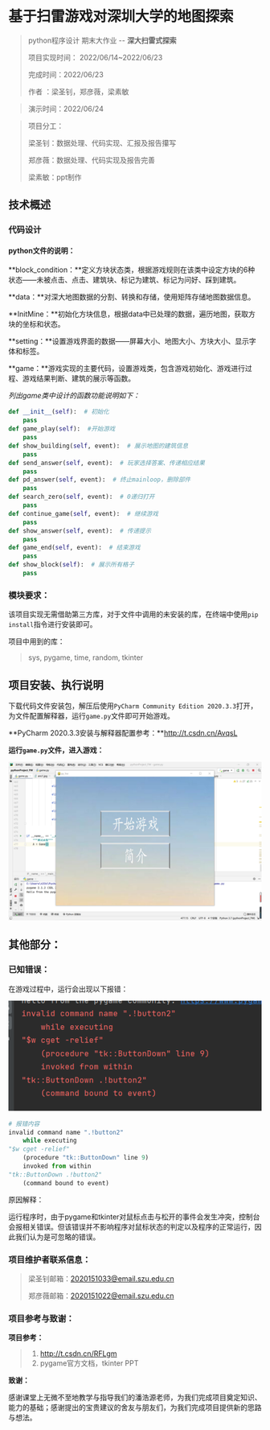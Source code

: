 # 基于扫雷游戏对深圳大学的地图探索

> python程序设计  期末大作业 --  **深大扫雷式探索** 
>
> 项目实现时间： 2022/06/14~2022/06/23
>
> 完成时间：2022/06/23
>
> 作者 ：梁圣钊，郑彦薇，梁素敏

> 演示时间：2022/06/24

> 项目分工：
>
> 梁圣钊：数据处理、代码实现、汇报及报告攥写
>
> 郑彦薇：数据处理、代码实现及报告完善
>
> 梁素敏：ppt制作



## 技术概述

### 代码设计

#### python文件的说明：

**block_condition：**定义方块状态类，根据游戏规则在该类中设定方块的6种状态——未被点击、点击、建筑块、标记为建筑、标记为问好、踩到建筑。

**data：**对深大地图数据的分割、转换和存储，使用矩阵存储地图数据信息。

**InitMine：**初始化方块信息，根据data中已处理的数据，遍历地图，获取方块的坐标和状态。

**setting：**设置游戏界面的数据——屏幕大小、地图大小、方块大小、显示字体和标签。

**game：**游戏实现的主要代码，设置游戏类，包含游戏初始化、游戏进行过程、游戏结果判断、建筑的展示等函数。

*列出game类中设计的函数功能说明如下：*

```python
def __init__(self):  # 初始化
    pass
def game_play(self):  #开始游戏
    pass
def show_building(self, event):  # 展示地图的建筑信息
    pass
def send_answer(self, event):  # 玩家选择答案、传递相应结果
    pass
def pd_answer(self, event):  # 终止mainloop，删除部件
    pass
def search_zero(self, event):  # 0递归打开
    pass
def continue_game(self, event):  # 继续游戏
    pass
def show_answer(self, event):  # 传递提示
    pass
def game_end(self, event):  # 结束游戏
    pass
def show_block(self):  # 展示所有格子
    pass
```



### 模块要求：

该项目实现无需借助第三方库，对于文件中调用的未安装的库，在终端中使用`pip install`指令进行安装即可。

项目中用到的库：

> sys, pygame, time, random, tkinter



## 项目安装、执行说明

下载代码文件安装包，解压后使用`PyCharm Community Edition 2020.3.3`打开，为文件配置解释器，运行`game.py`文件即可开始游戏。

**PyCharm 2020.3.3安装与解释器配置参考：**http://t.csdn.cn/AvqsL

**运行`game.py`文件，进入游戏：**

![game-homepage](game-homepage.png)



## 其他部分：

### 已知错误：

在游戏过程中，运行会出现以下报错：

![error-information](error-info.png)

```python
# 报错内容
invalid command name ".!button2"
	while executing
"$w cget -relief"
	(procedure "tk::ButtonDown" line 9)
    invoked from within
"tk::ButtonDown .!button2"
	(command bound to event)
```



原因解释：

运行程序时，由于pygame和tkinter对鼠标点击与松开的事件会发生冲突，控制台会报相关错误。但该错误并不影响程序对鼠标状态的判定以及程序的正常运行，因此我们认为是可忽略的错误。



### 项目维护者联系信息：

> 梁圣钊邮箱：2020151033@email.szu.edu.cn
>
> 郑彦薇邮箱：2020151022@email.szu.edu.cn



### 项目参考与致谢：

**项目参考：**

> 1. http://t.csdn.cn/RFLgm
> 2. pygame官方文档，tkinter PPT



**致谢：**

感谢课堂上无微不至地教学与指导我们的潘浩源老师，为我们完成项目奠定知识、能力的基础；感谢提出的宝贵建议的舍友与朋友们，为我们完成项目提供新的思路与想法。

